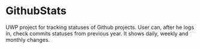 # GithubStats
UWP project for tracking statuses of Github projects. User can, after he logs in, check commits statuses from previous year. It shows daily,
weekly and monthly changes. 
